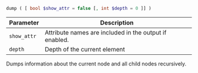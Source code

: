 ```php
dump ( [ bool $show_attr = false [, int $depth = 0 ]] )
```

| Parameter   | Description                                            |
|-------------|--------------------------------------------------------|
| `show_attr` | Attribute names are included in the output if enabled. |
| `depth`     | Depth of the current element                           |

Dumps information about the current node and all child nodes recursively.